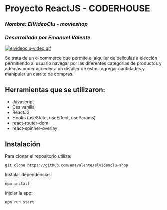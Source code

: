 # Proyecto ReactJS - CODERHOUSE

### _Nombre: ElVideoClu - movieshop_

### _Desarrollado por Emanuel Valente_

[![elvideoclu-video.gif](https://i.postimg.cc/3xSgh5ZQ/elvideoclu-video.gif)](https://postimg.cc/gxhwy75g)

Se trata de un e-commerce que permite el alquiler de películas a elección permitiendo al usuario navegar por las diferentes categorias de productos y además poder acceder a un detaller de estos, agregar cantidades y manipular un carrito de compras.

## Herramientas que se utilizaron:

- Javascript
- Css vanilla
- ReactJS
- Hooks (useState, useEffect, useParams)
- react-router-dom
- react-spinner-overlay

## Instalación

Para clonar el repositorio utiliza:

```
git clone https://github.com/emavalente/elvideoclu-shop
```

Instalar dependencias:

```
npm install
```

Iniciar la app:

```
npm run start
```
